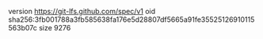 version https://git-lfs.github.com/spec/v1
oid sha256:3fb001788a3fb585638fa176e5d28807df5665a91fe35525126910115563b07c
size 9276
